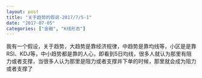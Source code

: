 ```yaml
---
layout: post
title: "关于趋势的假说-2017/7/5-1"
date: "2017-07-05"
categories: ["金融", "K线形态"]
---
```


我有一个假设，关于趋势，大趋势是靠经济规律，中趋势是靠均线等，小区是是靠RSI、KDJ等，中小趋势都是靠的人心，即看到5日均线，很多人就认为那里有阻力或者支撑，当很多人认为那里是阻力或者支撑并下单的时候，那里就会成为阻力或者支撑了
